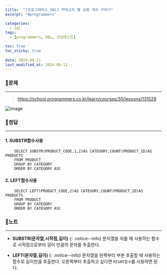 ```yaml
---
title:  "[프로그래머스_SQL] 카테고리 별 상품 개수 구하기"
excerpt: "#programmers"

categories:
  - sql
tags:
  - [programmers, SQL, 코딩테스트]

toc: true
toc_sticky: true
 
date: 2024-09-11
last_modified_at: 2024-09-11
---
```


### 📜문제
-----
> <https://school.programmers.co.kr/learn/courses/30/lessons/131529>  

![image](https://github.com/user-attachments/assets/0d2a0bed-0dec-459a-a809-adcccbe43b30)
  
    
### 📜정답
-----
#### **1.** SUBSTR함수사용
```
    SELECT SUBSTR(PRODUCT_CODE,1,2)AS CATEGORY,COUNT(PRODUCT_ID)AS PRODUCTS 
    FROM PRODUCT
    GROUP BY CATEGORY
    ORDER BY CATEGORY ASC
```  
  
#### **2.** LEFT함수사용
```
    SELECT LEFT(PRODUCT_CODE,2)AS CATEGORY,COUNT(PRODUCT_ID)AS PRODUCTS 
    FROM PRODUCT
    GROUP BY CATEGORY
    ORDER BY CATEGORY ASC
```

  
### 📜노트
-----
* **SUBSTR(문자열,시작점,길이)**
{: .notice--info}
문자열을 자를 때 사용하는 함수로 시작점으로부터 길이 만큼의 문자를 추출한다.

* **LEFT(문자열,길이)**
{: .notice--info}
문자열을 왼쪽부터 부분 추출할 때 사용하는 함수로 길이만큼 추출한다.
오른쪽부터 추출하고 싶다면 `RIGHT함수`를 사용하면 된다.


